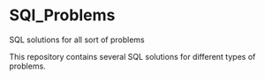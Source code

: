 # SQl_Problems
SQL solutions for all sort of problems

This repository contains several SQL solutions for different types of problems.
